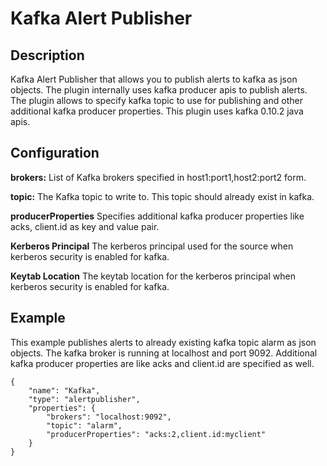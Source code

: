 # Kafka Alert Publisher


Description
-----------
Kafka Alert Publisher that allows you to publish alerts to kafka as json objects.
The plugin internally uses kafka producer apis to publish alerts. 
The plugin allows to specify kafka topic to use for publishing and other additional
kafka producer properties. This plugin uses kafka 0.10.2 java apis.


Configuration
-------------
**brokers:** List of Kafka brokers specified in host1:port1,host2:port2 form.

**topic:** The Kafka topic to write to. This topic should already exist in kafka.

**producerProperties** Specifies additional kafka producer properties like acks, client.id as key and value pair.

**Kerberos Principal** The kerberos principal used for the source when kerberos security is enabled for kafka.

**Keytab Location** The keytab location for the kerberos principal when kerberos security is enabled for kafka.

Example
-------
This example publishes alerts to already existing kafka topic alarm as json objects.
The kafka broker is running at localhost and port 9092. Additional kafka producer properties 
are like acks and client.id are specified as well.


    {
        "name": "Kafka",
        "type": "alertpublisher",
        "properties": {
            "brokers": "localhost:9092",
            "topic": "alarm",
            "producerProperties": "acks:2,client.id:myclient"
        }
    }
